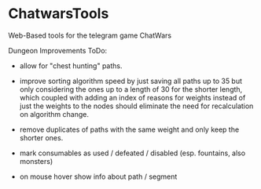 # ChatwarsTools
Web-Based tools for the telegram game ChatWars


Dungeon Improvements ToDo:

- allow for "chest hunting" paths.  
- improve sorting algorithm speed by just saving all paths up to 35 but only considering the ones up to a length of 30 for the shorter length, which coupled with adding an index of reasons for weights instead of just the weights to the nodes should eliminate the need for recalculation on algorithm change.
- remove duplicates of paths with the same weight and only keep the shorter ones.

- mark consumables as used / defeated / disabled (esp. fountains, also monsters)
- on mouse hover show info about path / segment